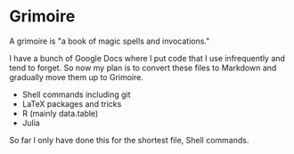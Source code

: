 # Grimoire
A grimoire is "a book of magic spells and invocations."

I have a bunch of Google Docs where I put code that I use infrequently and tend to forget. 
So now my plan is to convert these files to Markdown and gradually move them up to Grimoire.
- Shell commands including git
- LaTeX packages and tricks
- R (mainly data.table)
- Julia
  
So far I only have done this for the shortest file, Shell commands.